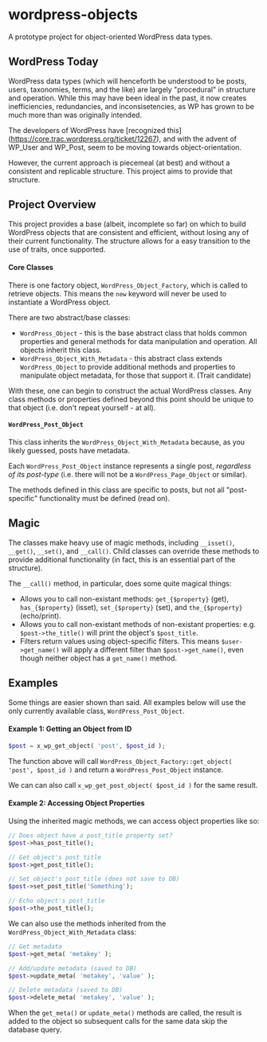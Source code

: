 wordpress-objects
=================

A prototype project for object-oriented WordPress data types.


## WordPress Today

WordPress data types (which will henceforth be understood to be posts, users, taxonomies, terms, and the like) are largely "procedural" in structure and operation. While this may have been ideal in the past, it now creates inefficiencies, redundancies, and inconsisetencies, as WP has grown to be much more than was originally intended.

The developers of WordPress have [recognized this] (https://core.trac.wordpress.org/ticket/12267), and with the advent of WP_User and WP_Post, seem to be moving towards object-orientation.

However, the current approach is piecemeal (at best) and without a consistent and replicable structure. This project aims to provide that structure.

## Project Overview

This project provides a base (albeit, incomplete so far) on which to build WordPress objects that are consistent and efficient, without losing any of their current functionality. The structure allows for a easy transition to the use of traits, once supported.

#### Core Classes

There is one factory object, `WordPress_Object_Factory`, which is called to retrieve objects. This means the `new` keyword will never be used to instantiate a WordPress object.

There are two abstract/base classes:
	
 * `WordPress_Object` - this is the base abstract class that holds common properties and general methods for data manipulation and operation. All objects inherit this class.
 * `WordPress_Object_With_Metadata` - this abstract class extends `WordPress_Object` to provide additional methods and properties to manipulate object metadata, for those that support it. (Trait candidate)

With these, one can begin to construct the actual WordPress classes. Any class methods or properties defined beyond this point should be unique to that object (i.e. don't repeat yourself - at all).

#### `WordPress_Post_Object`

This class inherits the `WordPress_Object_With_Metadata` because, as you likely guessed, posts have metadata.

Each `WordPress_Post_Object` instance represents a single post, _regardless of its post-type_ (i.e. there will not be a `WordPress_Page_Object` or similar).

The methods defined in this class are specific to posts, but not all "post-specific" functionality must be defined (read on).


## Magic

The classes make heavy use of magic methods, including `__isset()`, `__get()`, `__set()`, and `__call()`. Child classes can override these methods to provide additional functionality (in fact, this is an essential part of the structure).

The `__call()` method, in particular, does some quite magical things:

 * Allows you to call non-existant methods: `get_{$property}` (get), `has_{$property}` (isset), `set_{$property}` (set), and `the_{$property}` (echo/print).
 * Allows you to call non-existant methods of non-existant properties: e.g. `$post->the_title()` will print the object's `$post_title`.
 * Filters return values using object-specific filters. This means `$user->get_name()` will apply a different filter than `$post->get_name()`, even though neither object has a `get_name()` method.


## Examples

Some things are easier shown than said. All examples below will use the only currently available class, `WordPress_Post_Object`.

#### Example 1: Getting an Object from ID

```php
$post = x_wp_get_object( 'post', $post_id );
```

The function above will call `WordPress_Object_Factory::get_object( 'post', $post_id )` and return a `WordPress_Post_Object` instance.

We can can also call `x_wp_get_post_object( $post_id )` for the same result.

#### Example 2: Accessing Object Properties

Using the inherited magic methods, we can access object properties like so:

```php
// Does object have a post_title property set?
$post->has_post_title();

// Get object's post_title
$post->get_post_title();

// Set object's post_title (does not save to DB)
$post->set_post_title('Something');

// Echo object's post_title
$post->the_post_title();
```

We can also use the methods inherited from the `WordPress_Object_With_Metadata` class:

```php
// Get metadata
$post->get_meta( 'metakey' );

// Add/update metadata (saved to DB)
$post->update_meta( 'metakey', 'value' );

// Delete metadata (saved to DB)
$post->delete_meta( 'metakey', 'value' );

```

When the `get_meta()` or `update_meta()` methods are called, the result is added to the object so subsequent calls for the same data skip the database query.


